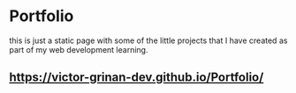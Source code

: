 # Portfolio

this is just a static page with some of the little projects that I have created as part of my web development learning.

## https://victor-grinan-dev.github.io/Portfolio/
